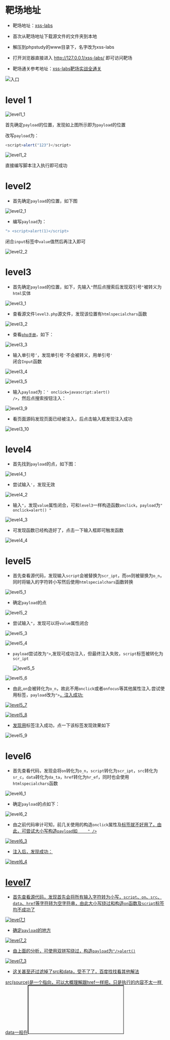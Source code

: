 # 靶场地址

+ 靶场地址：[xss-labs](https://gitcode.com/mirrors/do0dl3/xss-labs/tree/master)
+ 首次从靶场地址下载源文件的文件夹到本地
+ 解压到phpstudy的www目录下，名字改为xss-labs
+ 打开浏览器直接进入 http://127.0.0.1/xss-labs/ 即可访问靶场



+ 靶场通关参考地址：[xss-labs靶场实战全通关](https://blog.csdn.net/l2872253606/article/details/125638898?ops_request_misc=%7B%22request%5Fid%22%3A%22170288814616800182767434%22%2C%22scm%22%3A%2220140713.130102334..%22%7D&request_id=170288814616800182767434&biz_id=0&utm_medium=distribute.pc_search_result.none-task-blog-2~all~top_positive~default-1-125638898-null-null.142^v96^control&utm_term=xss-labs&spm=1018.2226.3001.4187)

![入口](./img/入口.png)



# level 1 

![level1_1](./img/level1_1.png)

首先确定<code>payload</code>的位置，发现如上图所示即为<code>payload</code>的位置



改写<code>payload</code>为：

~~~ javascript
<script>alert("123")</script>
~~~

![level1_2](./img/level1_2.png)

直接编写脚本注入执行即可成功



# level2

+ 首先确定<code>payload</code>的位置，如下图

![level2_1](./img/level2_1.png)



+ 编写<code>payload</code>为：

~~~ javascript
"> <script>alert(1)</script>
~~~

闭合<code>input</code>标签中<code>value</code>值然后再注入即可

![level2_2](./img/level2_2.png)



# level3

+ 首先确定<code>payload</code>的位置，如下，先输入<code>"</code>然后点搜索后发现双引号<code>"</code>被转义为<code>html</code>实体

![level3_1](./img/level3_1.png)



+ 查看源文件<code>level3.php</code>源文件，发现该位置有<code>htmlspecialchars</code>函数

![level3_2](./img/level3_2.png)



+ 查看<code>[php手册](https://www.php.net/manual/zh/function.htmlspecialchars)</code>，如下：

![level3_3](./img/level3_3.PNG)



+ 输入单引号<code>’</code>，发现单引号<code>'</code>不会被转义，用单引号<code>' </code>闭合<code>Input</code>函数

![level3_4](./img/level3_4.PNG)

![level3_5](./img/level3_5.PNG)



+ 输入<code>payload</code>为：<code>' onclick=javascript:alert() /></code>，然后点搜索按钮注入：

![level3_9](./img/level3_9.PNG)



+ 看页面源码发现页面已经被注入，后点击输入框发现注入成功

![level3_10](./img/level3_10.PNG)



# level4

+ 首先找到<code>payload</code>的点，如下图：

![level4_1](./img/level4_1.png)



+ 尝试输入<code>'</code>，发现无效

![level4_2](./img/level4_2.png)



+ 输入<code>"</code>，发现<code>value</code>属性闭合，可和<code>level3</code>一样构造函数<code>onclick</code>，<code>payload</code>为<code>" onclick=alert() "</code>

![level4_3](./img/level4_3.png)



+ 可发现函数已经构造好了，点击一下输入框即可触发函数

![level4_4](./img/level4_4.png)



#  level5

+ 首先查看源代码，发现输入<code>script</code>会被替换为<code>scr_ipt</code>，而<code>on</code>则被替换为<code>o_n</code>，同时将输入的字符转小写然后使用<code>htmlspecialchars</code>函数转换

![level5_1](./img/level5_1.png)



+ 确定<code>payload</code>的点

![level5_2](./img/level5_2.png)



+ 尝试输入<code>"</code>，发现可以将<code>value</code>属性闭合

![level5_3](./img/level5_3.png)

![level5_4](./img/level5_4.png)



+ <code>payload</code>尝试改为<code>"><script>alert()</script></code>,发现可成功注入，但最终注入失败，<code>script</code>标签被转化为<code>scr_ipt</code>

  

  ![level5_5](./img/level5_5.png)

![level5_6](./img/level5_6.png)



+ 由此,<code>on</code>会被转化为<code>o_n</code>，故此不用<code>onclick</code>或者<code>onfocus</code>等其他属性注入.尝试使用<code><a></code>标签，<code>payload</code>改为<code>"><a href="javascript:alert()"></code>，注入成功:

![level5_7](./img/level5_7.png)

![level5_8](./img/level5_8.png)



+ 发现用<code><a></code>标签注入成功，点一下该标签发现效果如下

![level5_9](./img/level5_9.png)



# level6

+ 首先查看代码，发现会将<code>on</code>转化为<code>o_n</code>，<code>script</code>转化为<code>scr_ipt</code>，<code>src</code>转化为<code>sr_c</code>，<code>data</code>转化为<code>da_ta</code>，<code>href</code>转化为<code>hr_ef</code>，同时也会使用<code>htmlspecialchars</code>函数

![level6_1](./img/level6_1.png)



+ 确定<code>payload</code>的点如下：

![level6_2](./img/level6_2.png)



+ 由之前代码审计可知，前几关使用的构造<code>onclick</code>属性及<code><a href></code>标签就不好用了，由此，可尝试大小写构造<code>payload</code>如            <code>    " /><Script>alert()</Script></code>

![level6_3](./img/level6_3.PNG)



+ 注入后，发现成功：

![level6_4](./img/level6_4.PNG)



# level7

+ 首先查看源代码，发现首先会将所有输入字符转为小写，<code>script</code>、<code>on</code>、<code>src</code>、<code>data</code>、<code>href</code>等字符转为空字符串，由此大小写绕过和构造<code>on</code>函数及<code>script</code>标签均不成功了

![level7_1](./img/level7_1.PNG)



+ 确定<code>payload</code>的地方

![level7_2](./img/level7_2.png)



+ 由上面的分析，可使用双拼写绕过，构造<code>payload</code>为<code>"/><sscriptcript>alert()</sscriptcript></code>

![level7_3](./img/level7_3.PNG)



+ 这关甚至还过滤掉了src和data，受不了了，百度找找看其他解法

​		src(source)是一个指向，可以大概理解跟href一样把，只是执行的内容不太一样
​		data一般在<iframe>标签中用来配合date:text/html（貌似解码的含义）



第二关没啥过滤只有一个html实体转义，我们回到第二关测试一下 

![level7_4](./img/level7_4.PNG)

先试一下<code>src</code>，这里配合<code>onerror</code>属性，插入一个<code><img></code>标签，闭合掉双引号跟括号，构造<code>payload</code>

<code>"> <img src='666' onerror=alert()> <"</code>

>  onerror属性是指当图片加载不出来的时候触发js函数，以上面的代码为例，这里因为src指向的是值666，而不是图片的地址和base64编码啥的，就会导致触发alert函数

![level7_5](./img/level7_5.PNG)



当然img标签还有其他姿势

①当鼠标移出图片的时候执行的属性<code>onmouseout </code>

<code>"> <img src=666 onmouseout="alert()"> <"</code>

②当鼠标移动到图片的时候执行的属性<code>onmouseover</code>

<code>"> <img src=1 onmouseover="alert()"> <"</code>



再来看看<code>data</code>的，这里利用<code>iframe</code>标签，插入一个标签<code>data:text/html;base64</code>, 将后面的内容进行<code>base64</code>解码，<code>PHNjcmlwdD5hbGVydCgpPC9zY3JpcHQ+</code>进行base64解码后是<code><script>alert()</script></code>

<code>"> <iframe src="data:text/html;base64,PHNjcmlwdD5hbGVydCgpPC9zY3JpcHQ+"> <"</code>


虽然有弹窗，但是没有过关 

![level7_6](./img/level7_6.png)


# level8

+ 首先查看源代码，发现首先会将所有输入字符转为小写，<code>script</code>、<code>on</code>、<code>src</code>、<code>data</code>、<code>href</code>等字符转为空字符串，由此大小写绕过和构造<code>on</code>函数及<code>script</code>标签均不成功了，还会将<code>"</code>双引号转化为其他字符串

![level8_1](./img/level8_1.PNG)



+ 确定<code>payload</code>的位置以及会执行的动作

![level8_2](./img/level8_2.png)



+ 由此，可利用<code>href</code>隐藏属性自动触发<code>Unicode</code>解码插入一段<code>javascript</code>伪代码<code>javascipt:alert()</code>，可利用[在线Unicode编码解码工具](https://www.matools.com/code-convert-unicode)进行<code>Unicode</code>编码，将<code>javascript:alert()</code>转化为

~~~ javascript
&#106;&#97;&#118;&#97;&#115;&#99;&#114;&#105;&#112;&#116;&#58;&#97;&#108;&#101;&#114;&#116;&#40;&#41;
~~~



![level8_3](./img/level8_3.png)



+ 注入后点击友情链接即可触发<code>xss</code>注入

![level8_4](./img/level8_4.png)



# level9

+ 首先代码审计，查看源代码

![level9_1](./img/level9_1.PNG)



+ 根据代码审计，false等于false时(传入值没有http://)会执行if，为防止false===false需要向传入的值里加http://并用注释符注释掉否则执行不了无法弹窗，让函数strpos返回一个数字，构造payload

~~~ javascript
&#106;&#97;&#118;&#97;&#115;&#99;&#114;&#105;&#112;&#116;&#58;&#97;&#108;&#101;&#114;&#116;&#40;&#41;/* http:// */
~~~



+ 注入后点击对应的<b>友情链接</b>即可弹出相应的结果

![level9_2](./img/level9_2.png)



+ 本关小结：插入指定内容（本关是http://）绕过检测，再将指定内容用注释符注释掉即可



# level10

+ 首先测一下关键字

~~~ shell
" sRc DaTa OnFocus <sCriPt> <a hReF=javascript:alert()> &#106;
~~~

![level10_1](./img/level10_1.PNG)

![level10_2](./img/level10_2.PNG)

注入后发现所有的注入都被实体化了



+ 代码审计，查看一下项目源代码

![level10_3](./img/level10_3.PNG)

好吧，原来还有其他隐藏的传参方法，学到了，这里是get传参t_sort，并过滤掉了<>号，不能闭合插入标签，但是我们还能用onfocus事件，因为这里输入框被隐藏了，需要添加type="text"，构造payload



+ 注入下面的<code>payload</code>：

~~~ shell
?t_sort=" onclick=javascript:alert() type="text
~~~

![level10_4](./img/level10_4.PNG)



+ 注入成功，点击一下输入框会触发脚本执行

![level10_5](./img/level10_5.PNG)



+ **本关小结**：根据源码猜解传参的参数名，隐藏的input标签可以插入type="text"显示



# level11

![level11_1](./img/level11_1.png)

<code><input></code>标签有四个值，都做了隐藏处理，不难看出第四个名为t_ref的<code><input></code>标签是`http`头`referer`的参数（就是由啥地址转跳到这里的，`http`头的`referer`会记录）。先简单测试验证下前面三个标签名，GET与POST传参都试一下



GET传参：

~~~ shell
?t_link=" sRc DaTa OnFocus <sCriPt> <a hReF=javascript:alert()> &#106;&t_history=" sRc DaTa OnFocus <sCriPt> <a hReF=javascript:alert()> &#106;&t_sort=" sRc DaTa OnFocus <sCriPt> <a hReF=javascript:alert()> &#106;
~~~

![level11_2](./img/level11_2.png)

可看到，没有赋值成功



试试POST传参：

~~~ shell
t_link=" sRc DaTa OnFocus <sCriPt> <a hReF=javascript:alert()>&t_history=" sRc DaTa OnFocus <sCriPt> <a hReF=javascript:alert()>&t_sort=" sRc DaTa OnFocus <sCriPt> <a hReF=javascript:alert()>
~~~

![level11_3](./img/level11_3.png)

POST传参也没用(由于没有办法POST传参所以这里没有测试)



考虑<code>referer</code>头，使用<code>burpsuite</code>抓包下然后添加<code>http</code>头的<code>referer</code>

~~~ shell
Referer: " sRc DaTa OnFocus <sCriPt> <a hReF=javascript:alert()> &#106;
~~~

![level11_4](./img/level11_4.png)



可看到成功注入

![level11_5](./img/level11_5.png)



查看源码

![level11_6](./img/level11_6.png)

对比发现，把大于小于号><给删掉了，但是我们还能用<code>onclick()</code>，构造一个http头

~~~ shell
Referer: " onclick=javascript:alert() type="text
~~~

![level11_7](./img/level11_7.png)



发现注入成功

![level11_8](./img/level11_8.png)



点击下文本框，弹出弹框

![level11_9](./img/level11_9.png)



再看下源码

![level11_10](./img/level11_10.png)

跟猜想一样，这题还有GET传参，但还有<code>htmlspecialchars()</code>函数在无法闭合双引号 



 **本关小结**：考虑一下http头传值，本关是referer，但接下来也有可能是其他头，如Cookie等



# level12

![level12_1](./img/level12_1.png)

第四个参数肯定是User-Agent头，用burpsuite抓包一下，将User-Agent头修改为测试代码

~~~ shell
" sRc DaTa OnFocus <sCriPt> <a hReF=javascript:alert()> &#106;
~~~

![level12_3](./img/level12_3.png)

![level12_4](./img/level12_4.png)



可发现成功注入

![level12_5](./img/level12_5.png)



构造想要构造的<code>User-Agent</code>头：

~~~ shell
User-Agent:" onclick=javascript:alert() type="text
~~~

![level12_6](./img/level12_6.png)



发现注入成功：

![level12_7](./img/level12_7.png)



点一下方框，触发函数：

![level12_8](./img/level12_8.png)



# level13

![level13_1](./img/level13_1.png)

同样，第四个参数是<code>t_cook</code>，猜想应该是<code>cookie</code>



尝试用<code>burpsuite</code>拦截下

![level13_2](./img/level13_2.png)



可看到确实<code>t_user</code>参数的值是<code>Cookie</code>的值

![level13_3](./img/level13_3.png)



用<code>burpsuite</code>拦截然后修改下<code>Cookie</code>的值注入：

~~~ shell
" onclick=alert() type="text 
~~~

![level13_4](./img/level13_4.png)



回到页面发现注入成功

![level13_5](./img/level13_5.png)



点击方框发现成功反弹

![level13_6](./img/level13_6.png)



**本关小结**：还是http头传参



# level14 

这题有问题，直接跳到下一关

# level15

+ 首先<code>F12</code>查看网站源代码，发现有个奇怪的<code>ngInclude</code>指令

![level15_1](./img/level15_1.png)



+ 了解下<code>ngInclude</code>指令

![level15_2](./img/level15_2.png)



+ 既然可以引用<code>html</code>文件，直接引用第一关的<code>html</code>文件网址路径尝试

~~~ shell
http://192.168.31.127:8080/xss-labs/level1.php?name=hzj
~~~

![level15_3](./img/level15_3.png)



+ 注入以下网址

~~~ shell
http://192.168.31.127:8080/xss-labs/level15.php?src=http://192.168.31.127:8080/xss-labs/level1.php?name=hzj
~~~

![level15_4](./img/level15_4.png)

发现相应的地方没有问题



+ 注入以下指令

~~~ shell
http://192.168.31.127:8080/xss-labs/level15.php?src=http://192.168.31.127:8080/xss-labs/level1.php?name=<script>alert()</script>
~~~

![level15_5](./img/level15_5.png)

发现没用



+ 在引用的网址外层加上单引号，完整<code>URL</code>如下：

~~~ shell
http://192.168.31.127:8080/xss-labs/level15.php?src='http://192.168.31.127:8080/xss-labs/level1.php?name=<script>alert()</script>'
~~~

![level15_6](./img/level15_6.png)

看到指令被正确使用，网址成功包含，但没有成功触发弹窗，这里可以包含那些标签如<code><a></code>、<code><input></code>、<code><img></code>、<code><p></code>标签等等，这些标签需要手动点击弹窗



+ 注入以下指令

~~~ shell
http://192.168.31.127:8080/xss-labs/level15.php?src='http://192.168.31.127:8080/xss-labs/level1.php?name=<a href=javascript:alert()>href</a>'
~~~

![level15_8](./img/level15_8.png)

注入成功



+ 点击对应的链接，成功弹窗

![level15_9](./img/level15_9.png)



# level16



![level16_1](./img/level16_1.png)

<code>test</code>插入到了<code>center</code>标签中，所以这里就不用闭合了。



+ 老规矩，先测试一波关键字

~~~ shell
?keyword=" ' sRc DaTa OnFocus OnmOuseOver OnMouseDoWn P <sCriPt> <a hReF=javascript:alert()> &#106; 
~~~

![level16_2](./img/level16_2.png)

对比发现，这里先是将字母小写化了，再把<code>script</code>替换成空格，最后将空格给实体化，想尝试一下<code>p</code>标签<code><p οnmοusedοwn=alert()>abc</p></code>，谁知道也将<code>/</code>给替换成了空格，



+ 看下后端源码，果然如此

![level16_3](./img/level16_3.png)



+ 空格可以用回车来代替绕过，回车的url编码是<code>%0a</code>，再配合上不用<code>/</code>的<code><img>、<details>、<svg></code>等标签。随便选个标签，将空格替换成回车的url编码，构造<code>payload</code>

~~~ shell
?keyword=<svg%0Aonload=alert(1)>
~~~

![level16_4](./img/level16_4.png)



+ **本关小结**：回车代替空格绕过检测

# level17

![level17_1](./img/level17_1.png)



+ 测下关键字

~~~ shell
?arg01=" ' sRc DaTa OnFocus OnmOuseOver OnMouseDoWn P <sCriPt> <a hReF=javascript:alert()>; &arg02=" ' sRc DaTa OnFocus OnmOuseOver OnMouseDoWn P <sCriPt> <a hReF=javascript:alert()>;
~~~

![level17_2](./img/level17_2.png)

对比发现，虽然加了html转义，但是这里不需要闭合符号，传入的参数都出现在了embed标签上，打开后缀名为swf的文件（FLASH插件的文件，现在很多浏览器都不支持FLASH插件了）



+ 看下<code>embed</code>标签

![level17_3](./img/level17_3.png)

<code>embed</code>标签可以理解为定义了一个区域，可以放图片、视频、音频等内容，但是呢相对于他们，<code>embed</code>标签打开不了文件的时候就会没有显示的区域在，他们就能有块错误的区域 



+ 再看下<code>onfocus</code>和<code>onclick</code>事件，这两个事件等价都是一触即发的

![level17_4](./img/level17_4.png)

支持的标签范围还广，也就是支持embed标签 ，这里呢我们可以尝试插入该标签



+ 看下<code>onmouse</code>系列事件

![level17_5](./img/level17_5.png)

跟<code>onfocus</code>事件支持的标签一样 



+ 所以，这题的解法很简单，首先得用一个支持flash插件的浏览器打开本关（打开后会有个图片出来的，不支持flash插件浏览器就没有），如果不想下载的话，自己去后端改一下也行，将后端第十七关的代码（level17.php）指向的<code>swf</code>文件改为<code>index.png</code>

![level17_6](./img/level17_6.png)



将后端代码从

![level17_7](./img/level17_7.png)

改为：

![level17_8](./img/level17_8.png)



再打开第十七关的网站

![level17_9](./img/level17_9.png)

就有个<code>embed</code>标签的区域在，其实用不用swf文件都一样，主要是区域，



+ 构造<code>payload</code>

~~~ shell
?arg02= onclick=alert()
~~~

![level17_10](./img/level17_10.png)



+ 点一下图片所在的区域就成功了

![level17_11](./img/level17_11.png)



+  **本关小结**：emm，貌似就是熟悉一下触发事件（如onclick、onmouseover）的使用



# level18

+ 看下后端代码，跟上关差别不大，且没啥过滤

![level18_1](./img/level18_1.png)



+ 修改下后端代码，将<code>swf</code>文件改为<code>php</code>文件

![level18_2](./img/level18_2.png)



+ 测试下

~~~ shell
?arg02=" ' sRc DaTa OnFocus OnmOuseOver OnMouseDoWn P <sCriPt> <a hReF=javascript:alert()>;
~~~

![level18_3](./img/level18_3.png)



+ 只搞了个<code>html</code>实体化函数，也没过滤啥，感觉跟上关一样，用事件触发属性即可（如onmouse系列、onfocus、onclick等），构造<code>payload</code>

~~~ shell
?arg01=a&arg02=b onmouseover=alert()
~~~

![level18_4](./img/level18_4.png)



+ 将鼠标放到插入的<code>php</code>文件上，弹出响应

![level18_5](./img/level18_5.png)



# level19



+ 先测试下

~~~ shell
?arg01=a&arg02=b onmouseover=alert()
~~~

![level19_1](./img/level19_1.png)

还有实体化函数在无法闭合，那就利用其他的



+ 查看并修改下后端代码

![level19_2](./img/level19_2.png)



+ 这关用到的是Flash Xss注入，可参考[Level 19 Flash XSS](https://blog.csdn.net/u014029795/article/details/103213877)与[Flash XSS 漏洞详解](https://blog.csdn.net/weixin_30702413/article/details/99326627)构造<code>payload</code>

~~~ shell
?arg01=version&arg02=<a href="javascript:alert()">here</a> 
~~~

![level19_3](./img/level19_3.png)



+ 最后点下链接即可弹出弹窗

![level19_4](./img/level19_4.png)



+  **本关小结**：Flash xss了解一下就行，现在许多浏览器都用不上flash插件了



# level20

![level20_1](./img/level20_1.png)



+ 这关也是有双引号，不想反编译，直接参考大佬的文章[Level 20 Flash XSS](https://blog.csdn.net/u014029795/article/details/103217680)构建payload

~~~ shell
?arg01=id&arg02=xss\"))}catch(e){alert(1)}//%26width=123%26height=123
~~~

![level20_2](./img/level20_2.png)



+ **本关小结**：Flash xss了解一下就行，现在许多浏览器都用不上flash插件了，后两关都是<code>Flash xss</code>了解下即可



**参考链接：**[xss-labs靶场实战全通关详细过程（xss靶场详解）-CSDN博客](https://blog.csdn.net/l2872253606/article/details/125638898?ops_request_misc={"request_id"%3A"170288814616800182767434"%2C"scm"%3A"20140713.130102334.."}&request_id=170288814616800182767434&biz_id=0&utm_medium=distribute.pc_search_result.none-task-blog-2~all~top_positive~default-1-125638898-null-null.142^v96^control&utm_term=xss-labs&spm=1018.2226.3001.4187)

